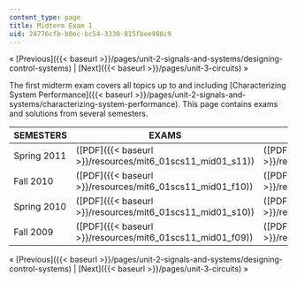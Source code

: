 ```yaml
---
content_type: page
title: Midterm Exam 1
uid: 24776cfb-b0ec-bc54-3330-815fbee988c9
---
```


« [Previous]({{< baseurl >}}/pages/unit-2-signals-and-systems/designing-control-systems) | [Next]({{< baseurl >}}/pages/unit-3-circuits) »

The first midterm exam covers all topics up to and including [Characterizing System Performance]({{< baseurl >}}/pages/unit-2-signals-and-systems/characterizing-system-performance). This page contains exams and solutions from several semesters.

| SEMESTERS | EXAMS | SOLUTIONS |
| --- | --- | --- |
| Spring 2011 | ([PDF]({{< baseurl >}}/resources/mit6_01scs11_mid01_s11)) | ([PDF]({{< baseurl >}}/resources/mit6_01scs11_mid01_s11_sol)) |
| Fall 2010 | ([PDF]({{< baseurl >}}/resources/mit6_01scs11_mid01_f10)) | ([PDF]({{< baseurl >}}/resources/mit6_01scs11_mid01_f10_sol)) |
| Spring 2010 | ([PDF]({{< baseurl >}}/resources/mit6_01scs11_mid01_s10)) | ([PDF]({{< baseurl >}}/resources/mit6_01scs11_mid01_s10_sol)) |
| Fall 2009 | ([PDF]({{< baseurl >}}/resources/mit6_01scs11_mid01_f09)) | ([PDF]({{< baseurl >}}/resources/mit6_01scs11_mid01_f09_sol)) 

« [Previous]({{< baseurl >}}/pages/unit-2-signals-and-systems/designing-control-systems) | [Next]({{< baseurl >}}/pages/unit-3-circuits) »
